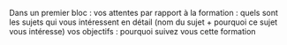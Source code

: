 Dans un premier bloc :
vos attentes par rapport à la formation : quels sont les sujets qui vous intéressent en détail (nom du sujet + pourquoi ce sujet vous intéresse)
vos objectifs : pourquoi suivez vous cette formation